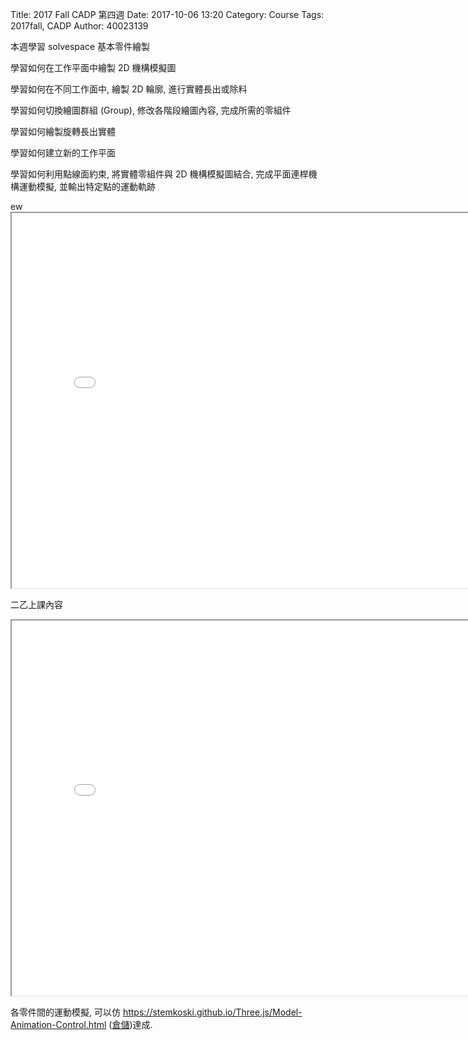 Title: 2017 Fall CADP 第四週
Date: 2017-10-06 13:20
Category: Course
Tags: 2017fall, CADP
Author: 40023139

本週學習 solvespace 基本零件繪製 


<!-- PELICAN_END_SUMMARY -->

學習如何在工作平面中繪製 2D 機構模擬圖

學習如何在不同工作面中, 繪製 2D 輪廓, 進行實體長出或除料

學習如何切換繪圖群組 (Group), 修改各階段繪圖內容, 完成所需的零組件

學習如何繪製旋轉長出實體

學習如何建立新的工作平面

學習如何利用點線面約束, 將實體零組件與 2D 機構模擬圖結合, 完成平面連桿機構運動模擬, 並輸出特定點的運動軌跡

ew<iframe src="./../data/stlviewer/vistl.html?src=./../project/nutcracker/circulated.stl" width="800" height="600"></iframe> 

二乙上課內容

<iframe src="./../data/stlviewer/viewstl.html?src=./../project/nutcracker/nutcracker.stl" width="800" height="600"></iframe>

各零件間的運動模擬, 可以仿 <a href="https://stemkoski.github.io/Three.js/Model-Animation-Control.html">https://stemkoski.github.io/Three.js/Model-Animation-Control.html</a> (<a href="https://github.com/stemkoski/stemkoski.github.com">倉儲</a>)達成.




